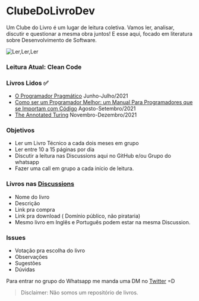 # ClubeDoLivroDev

Um Clube do Livro é um lugar de leitura coletiva. Vamos ler, analisar, discutir e questionar a mesma obra juntos!
E esse aqui, focado em literatura sobre Desenvolvimento de Software. 

![Ler,Ler,Ler](https://i.ibb.co/935nL7m/Logo-clube-do-livro-dev.png)

### Leitura Atual: Clean Code

### Livros Lidos ✅
- [O Programador Pragmático](https://amzn.to/3llMYhO) Junho-Julho/2021
- [Como ser um Programador Melhor: um Manual Para Programadores que se Importam com Código](https://amzn.to/3Bq4iHG) Agosto-Setembro/2021
- [The Annotated Turing](https://amzn.to/3Jkxtj9) Novembro-Dezembro/2021

### Objetivos 
 - Ler um Livro Técnico a cada dois meses em grupo
 - Ler entre 10 a 15 páginas por dia
 - Discutir a leitura nas Discussions aqui no GitHub e/ou Grupo do whatsapp
 - Fazer uma call em grupo a cada início de leitura.

### Livros nas [Discussions](https://github.com/pilhacheia/clube-do-livro-dev/discussions)
 - Nome do livro
 - Descrição
 - Link pra compra
 - Link pra download ( Domínio público, não pirataria)
 - Mesmo livro em Inglês e Português podem estar na mesma Discussion.

### Issues
- Votação pra escolha do livro 
- Observações
- Sugestões
- Dúvidas

Para entrar no grupo do Whatsapp me manda uma DM no [Twitter](https://twitter.com/lincolixavier) =D

> Disclaimer: Não somos um repositório de livros.
